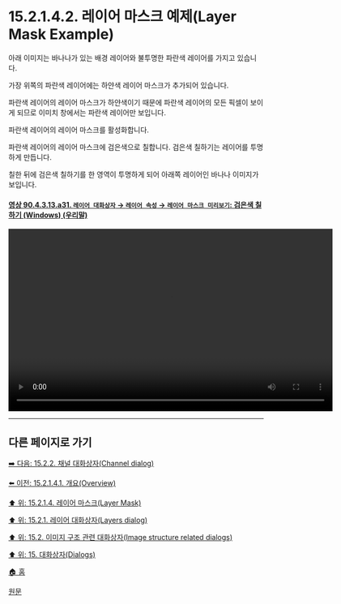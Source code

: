 # 15.2.1.4.2. 레이어 마스크 예제(Layer Mask Example)

아래 이미지는 바나나가 있는 배경 레이어와 불투명한 파란색 레이어를 가지고 있습니다.

가장 위쪽의 파란색 레이어에는 하얀색 레이어 마스크가 추가되어 있습니다.

파란색 레이어의 레이어 마스크가 하얀색이기 때문에 파란색 레이어의 모든 픽셀이 보이게 되므로 이미치 창에서는 파란색 레이어만 보입니다. 

파란색 레이어의 레이어 마스크를 활성화합니다.

파란색 레이어의 레이어 마스크에 검은색으로 칠합니다. 검은색 칠하기는 레이어를 투명하게 만듭니다.

칠한 뒤에 검은색 칠하기를 한 영역이 투명하게 되어 아래쪽 레이어인 바나나 이미지가 보입니다.

<a id="90-04-03-13-a31"></a>

#### [영상 90.4.3.13.a31. `레이어 대화상자` → `레이어 속성` → `레이어 마스크 미리보기`: 검은색 칠하기 (Windows) (우리말)](./90-04-0003-013-layer_mask.md#90-04-03-13-a31)
<video controls="controls" width="640" height="360" src="https://github.com/wonder13662/gimp/assets/15767104/28c76d4b-cbef-4ca0-8162-b9614b50f75c"></video>

***

## 다른 페이지로 가기

[➡️ 다음: 15.2.2. 채널 대화상자(Channel dialog)](./15-02-02-00-channel_dialog.md)

[⬅️ 이전: 15.2.1.4.1. 개요(Overview)](./15-02-01-04-01-overview.md)

[⬆️ 위: 15.2.1.4. 레이어 마스크(Layer Mask)](./15-02-01-04-00-layer_mask.md)

[⬆️ 위: 15.2.1. 레이어 대화상자(Layers dialog)](./15-02-01-00-layers-dialog.md)

[⬆️ 위: 15.2. 이미지 구조 관련 대화상자(Image structure related dialogs)](./15-02-00-image-structure-related-dialogs.md)

[⬆️ 위: 15. 대화상자(Dialogs)](./15-00-dialogs.md)

[🏠 홈](./00-home.md)

[원문](https://docs.gimp.org/2.10/ko/gimp-dialogs-structure.html#gimp-layer-mask)